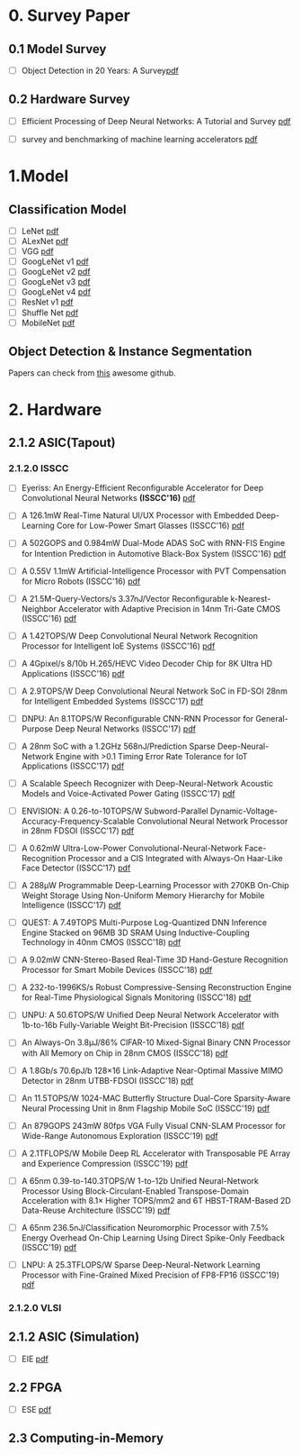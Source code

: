 # 0. Survey Paper
## 0.1 Model Survey
- [ ] Object Detection in 20 Years: A Survey[pdf](https://arxiv.org/pdf/1905.05055.pdf)

## 0.2 Hardware Survey
- [ ] Efficient Processing of Deep Neural Networks: A Tutorial and Survey [pdf](https://ieeexplore.ieee.org/abstract/document/8114708)

- [ ] survey and benchmarking of machine learning accelerators [pdf](https://arxiv.org/pdf/1908.11348.pdf)

# 1.Model

## Classification Model

- [ ] LeNet [pdf](http://yann.lecun.com/exdb/publis/pdf/lecun-01a.pdf)
- [ ] ALexNet [pdf](https://papers.nips.cc/paper/4824-imagenet-classification-with-deep-convolutional-neural-networks.pdf)
- [ ] VGG [pdf](https://arxiv.org/pdf/1409.1556.pdf)
- [ ] GoogLeNet v1 [pdf](https://arxiv.org/pdf/1409.4842.pdf)
- [ ] GoogLeNet v2 [pdf](http://arxiv.org/abs/1502.03167)
- [ ] GoogLeNet v3 [pdf](http://arxiv.org/abs/1512.00567)
- [ ] GoogLeNet v4 [pdf](http://arxiv.org/abs/1602.07261)
- [ ] ResNet v1 [pdf](https://arxiv.org/pdf/1512.03385.pdf)
- [ ] Shuffle Net [pdf](https://arxiv.org/pdf/1707.01083.pdf)
- [ ] MobileNet [pdf](https://arxiv.org/pdf/1704.04861.pdf)

## Object Detection & Instance Segmentation

Papers can check from [this](https://github.com/hoya012/deep_learning_object_detection?fbclid=IwAR0ktDAV7BJUGWVEKWOfO3eZgStU7F88srwCsgl6G_r-rXizrxrtm1v2qyU) awesome github.

# 2. Hardware

## 2.1.2 ASIC(Tapout)

### 2.1.2.0 ISSCC
- [ ] Eyeriss: An Energy-Efficient Reconfigurable Accelerator for Deep Convolutional Neural Networks **(ISSCC'16)** [pdf](https://ieeexplore.ieee.org/document/7738524) 
- [ ] A 126.1mW Real-Time Natural UI/UX Processor with Embedded Deep-Learning Core for Low-Power Smart Glasses (ISSCC'16) [pdf](https://ieeexplore.ieee.org/abstract/document/7418003#full-text-header) 
- [ ] A 502GOPS and 0.984mW Dual-Mode ADAS SoC with RNN-FIS Engine for Intention Prediction in Automotive Black-Box System (ISSCC'16) [pdf](https://ieeexplore.ieee.org/document/7418004) 
- [ ] A 0.55V 1.1mW Artificial-Intelligence Processor with PVT Compensation for Micro Robots (ISSCC'16) [pdf](https://ieeexplore.ieee.org/document/7418005) 
- [ ] A 21.5M-Query-Vectors/s 3.37nJ/Vector Reconfigurable k-Nearest-Neighbor Accelerator with Adaptive Precision in 14nm Tri-Gate CMOS (ISSCC'16) [pdf](https://ieeexplore.ieee.org/document/7418006#full-text-header) 
- [ ] A 1.42TOPS/W Deep Convolutional Neural Network Recognition Processor for Intelligent IoE Systems (ISSCC'16) [pdf](https://ieeexplore.ieee.org/document/7418008) 
- [ ] A 4Gpixel/s 8/10b H.265/HEVC Video Decoder Chip for 8K Ultra HD Applications (ISSCC'16) [pdf](https://ieeexplore.ieee.org/document/7418009) 

- [ ]  A 2.9TOPS/W Deep Convolutional Neural Network SoC in FD-SOI 28nm for Intelligent Embedded Systems (ISSCC'17) [pdf](https://ieeexplore.ieee.org/abstract/document/7870349)
- [ ]  DNPU: An 8.1TOPS/W Reconfigurable CNN-RNN Processor for General-Purpose Deep Neural Networks (ISSCC'17) [pdf](https://ieeexplore.ieee.org/document/7870350)
- [ ]  A 28nm SoC with a 1.2GHz 568nJ/Prediction Sparse Deep-Neural-Network Engine with >0.1 Timing Error Rate Tolerance for IoT Applications (ISSCC'17) [pdf](https://ieeexplore.ieee.org/document/7870351#full-text-header)
- [ ]  A Scalable Speech Recognizer with Deep-Neural-Network Acoustic Models and Voice-Activated Power Gating (ISSCC'17) [pdf](https://ieeexplore.ieee.org/abstract/document/7870352)
- [ ]  ENVISION: A 0.26-to-10TOPS/W Subword-Parallel Dynamic-Voltage-Accuracy-Frequency-Scalable Convolutional Neural Network Processor in 28nm FDSOI (ISSCC'17) [pdf](https://ieeexplore.ieee.org/abstract/document/7870353)
- [ ]  A 0.62mW Ultra-Low-Power Convolutional-Neural-Network Face-Recognition Processor and a CIS Integrated with Always-On Haar-Like Face Detector (ISSCC'17) [pdf](https://ieeexplore.ieee.org/document/7870354)
- [ ]  A 288μW Programmable Deep-Learning Processor with 270KB On-Chip Weight Storage Using Non-Uniform Memory Hierarchy for Mobile Intelligence (ISSCC'17) [pdf](https://ieeexplore.ieee.org/document/7870355)

- [ ]  QUEST: A 7.49TOPS Multi-Purpose Log-Quantized DNN Inference Engine Stacked on 96MB 3D SRAM Using Inductive-Coupling Technology in 40nm CMOS (ISSCC'18) [pdf](https://ieeexplore.ieee.org/document/8310261)
- [ ]  A 9.02mW CNN-Stereo-Based Real-Time 3D Hand-Gesture Recognition Processor for Smart Mobile Devices (ISSCC'18) [pdf](https://ieeexplore.ieee.org/document/8310263)
- [ ]  A 232-to-1996KS/s Robust Compressive-Sensing Reconstruction Engine for Real-Time Physiological Signals Monitoring (ISSCC'18) [pdf](https://ieeexplore.ieee.org/document/8310266)
- [ ]  UNPU: A 50.6TOPS/W Unified Deep Neural Network Accelerator with 1b-to-16b Fully-Variable Weight Bit-Precision (ISSCC'18) [pdf](https://ieeexplore.ieee.org/document/8310262)
- [ ]  An Always-On 3.8μJ/86% CIFAR-10 Mixed-Signal Binary CNN Processor with All Memory on Chip in 28nm CMOS (ISSCC'18) [pdf](https://ieeexplore.ieee.org/document/8310264)
- [ ]  A 1.8Gb/s 70.6pJ/b 128×16 Link-Adaptive Near-Optimal Massive MIMO Detector in 28nm UTBB-FDSOI (ISSCC'18) [pdf](https://ieeexplore.ieee.org/document/8310265)

- [ ]  An 11.5TOPS/W 1024-MAC Butterfly Structure Dual-Core Sparsity-Aware Neural Processing Unit in 8nm Flagship Mobile SoC (ISSCC'19) [pdf](https://ieeexplore.ieee.org/abstract/document/8662476)
- [ ]  An 879GOPS 243mW 80fps VGA Fully Visual CNN-SLAM Processor for Wide-Range Autonomous Exploration (ISSCC'19) [pdf](https://ieeexplore.ieee.org/document/8662397)
- [ ]  A 2.1TFLOPS/W Mobile Deep RL Accelerator with Transposable PE Array and Experience Compression (ISSCC'19) [pdf](https://ieeexplore.ieee.org/document/8662447)
- [ ]  A 65nm 0.39-to-140.3TOPS/W 1-to-12b Unified Neural-Network Processor Using Block-Circulant-Enabled Transpose-Domain Acceleration with 8.1× Higher TOPS/mm2 and 6T HBST-TRAM-Based 2D Data-Reuse Architecture (ISSCC'19) [pdf](https://ieeexplore.ieee.org/document/8662360)
- [ ]  A 65nm 236.5nJ/Classification Neuromorphic Processor with 7.5% Energy Overhead On-Chip Learning Using Direct Spike-Only Feedback (ISSCC'19) [pdf](https://ieeexplore.ieee.org/document/8662398)
- [ ]  LNPU: A 25.3TFLOPS/W Sparse Deep-Neural-Network Learning Processor with Fine-Grained Mixed Precision of FP8-FP16 (ISSCC'19) [pdf](https://ieeexplore.ieee.org/document/8662302#full-text-header)

### 2.1.2.0 VLSI

## 2.1.2 ASIC (Simulation)
- [ ] EIE [pdf](https://arxiv.org/pdf/1602.01528.pdf)

## 2.2 FPGA
- [ ] ESE [pdf](https://arxiv.org/pdf/1612.00694.pdf)


## 2.3 Computing-in-Memory
